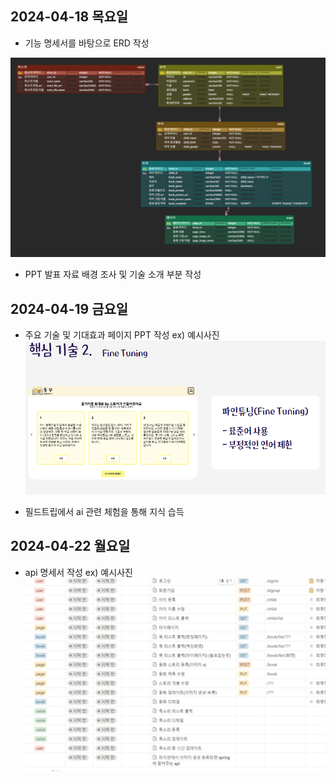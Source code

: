 ## 2024-04-18 목요일

- 기능 명세서를 바탕으로 ERD 작성

![image.png](./image.png)


- PPT 발표 자료 배경 조사 및 기술 소개 부분 작성  



## 2024-04-19 금요일 

- 주요 기술 및 기대효과 페이지 PPT 작성 
ex) 예시사진
![image-1.png](./image-1.png)

- 필드트립에서 ai 관련 체험을 통해 지식 습득



## 2024-04-22 월요일

- api 명세서 작성
ex) 예시사진
![image-2.png](./image-2.png)

